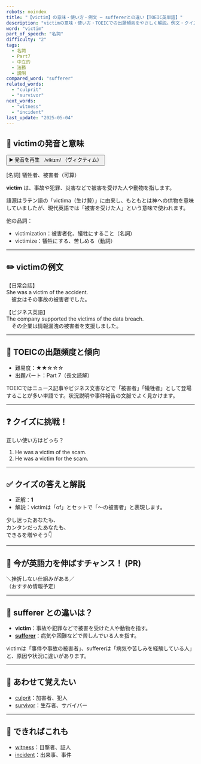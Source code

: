 ```yaml
---
robots: noindex
title: "【victim】の意味・使い方・例文 ― suffererとの違い【TOEIC英単語】"
description: "victimの意味・使い方・TOEICでの出題傾向をやさしく解説。例文・クイズ付きでsuffererとの違いもわかりやすく学べます。"
word: "victim"
part_of_speech: "名詞"
difficulty: "2"
tags:
  - 名詞
  - Part7
  - 中立的
  - 法務
  - 説明
compared_word: "sufferer"
related_words:
  - "culprit"
  - "survivor"
next_words:
  - "witness"
  - "incident"
last_update: "2025-05-04"
---
```


## 🔰 victimの発音と意味

<button class="play-audio" onclick="playTTS('victim')">
  <span class="play-audio-main">
    ▶️ 発音を再生　/víktɪm/
  </span>
  <span class="play-audio-sub">
    （ヴィクティム）
  </span>
</button>

[名詞] 犠牲者、被害者（可算）

**victim** は、事故や犯罪、災害などで被害を受けた人や動物を指します。

語源はラテン語の「victima（生け贄）」に由来し、もともとは神への供物を意味していましたが、現代英語では「被害を受けた人」という意味で使われます。

他の品詞：  
- victimization：被害者化、犠牲にすること（名詞）
- victimize：犠牲にする、苦しめる（動詞）

---

## ✏️ victimの例文

【日常会話】  
She was a victim of the accident.  
　彼女はその事故の被害者でした。

【ビジネス英語】  
The company supported the victims of the data breach.  
　その企業は情報漏洩の被害者を支援しました。

---

## 🎯 TOEICの出題頻度と傾向

- 難易度：★★☆☆☆
- 出題パート：Part 7（長文読解）

TOEICではニュース記事やビジネス文書などで「被害者」「犠牲者」として登場することが多い単語です。状況説明や事件報告の文脈でよく見かけます。

---

## ❓ クイズに挑戦！

正しい使い方はどっち？

1. He was a victim of the scam.  
2. He was a victim for the scam.

---

## ✅ クイズの答えと解説

- 正解：**1**
- 解説：victimは「of」とセットで「～の被害者」と表現します。

少し迷ったあなたも、  
カンタンだったあなたも、  
できるを増やそう👇️

---

## 🚀 今が英語力を伸ばすチャンス！ (PR)

<div class="info-center">
＼挫折しない仕組みがある／<br>  
（おすすめ情報予定）
</div>

---

## 🤔  sufferer との違いは？

- **victim**：事故や犯罪などで被害を受けた人や動物を指す。
- **[sufferer](/word/sufferer/)**：病気や困難などで苦しんでいる人を指す。

victimは「事件や事故の被害者」、suffererは「病気や苦しみを経験している人」と、原因や状況に違いがあります。

---

## 🧩 あわせて覚えたい

- [culprit](/word/culprit/)：加害者、犯人
- [survivor](/word/survivor/)：生存者、サバイバー

---

## 📖 できればこれも

- [witness](/word/witness/)：目撃者、証人
- [incident](/word/incident/)：出来事、事件

<!-- cvid: aid24_bid35 -->
